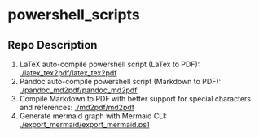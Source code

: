 # powershell_scripts

## Repo Description

1. LaTeX auto-compile powershell script (LaTex to PDF): [./latex_tex2pdf/latex_tex2pdf](./latex_tex2pdf/latex_script)
2. Pandoc auto-compile powershell script (Markdown to PDF): [./pandoc_md2pdf/pandoc_md2pdf](./pandoc_md2pdf/pandoc_md2pdf)
3. Compile Markdown to PDF with better support for special characters and references: [./md2pdf/md2pdf](./md2pdf/md2pdf)
4. Generate mermaid graph with Mermaid CLI: [./export_mermaid/export_mermaid.ps1](./export_mermaid/export_mermaid.ps1)
